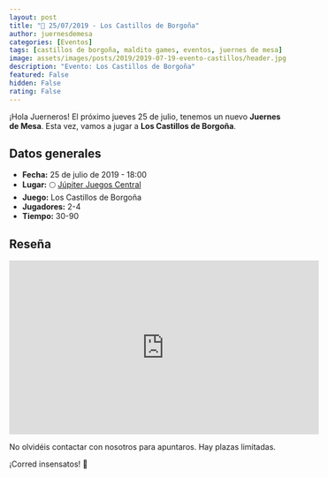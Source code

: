 ```yaml
---
layout: post
title: "📆 25/07/2019 - Los Castillos de Borgoña"
author: juernesdemesa
categories: [Eventos]
tags: [castillos de borgoña, maldito games, eventos, juernes de mesa]
image: assets/images/posts/2019/2019-07-19-evento-castillos/header.jpg
description: "Evento: Los Castillos de Borgoña"
featured: False
hidden: False
rating: False
---
```


¡Hola Juerneros! El próximo jueves 25 de julio, tenemos un nuevo **Juernes de Mesa**. Esta vez, vamos a jugar a **Los Castillos de Borgoña**.

## Datos generales

- **Fecha:** 25 de julio de 2019 - 18:00
- **Lugar:** 🌕 [Júpiter Juegos Central](https://www.jupiterjuegos.com/tiendas/)
- **Juego:** Los Castillos de Borgoña
- **Jugadores:** 2-4
- **Tiempo:** 30-90

## Reseña

<iframe width="560" height="315" src="https://www.youtube.com/embed/F6Y5mhrIb5A" frameborder="0" allow="accelerometer; autoplay; encrypted-media; gyroscope; picture-in-picture" allowfullscreen></iframe>

No olvidéis contactar con nosotros para apuntaros. Hay plazas limitadas.

¡Corred insensatos! 🧙
